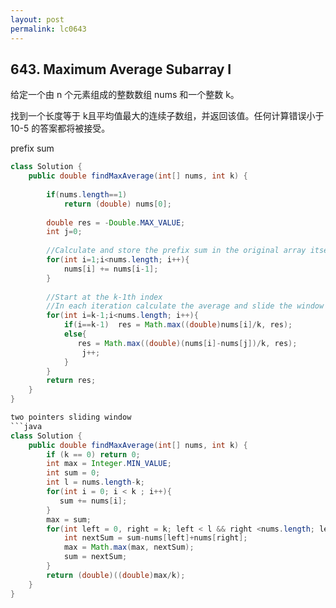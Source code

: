 ```yaml
---
layout: post
permalink: lc0643 
---
```


## 643. Maximum Average Subarray I

给定一个由 n 个元素组成的整数数组 nums 和一个整数 k。

找到一个长度等于 k ​​且平均值最大的连续子数组，并返回该值。任何计算错误小于 10-5 的答案都将被接受。

prefix sum

```java
class Solution {
    public double findMaxAverage(int[] nums, int k) {
        
        if(nums.length==1)
            return (double) nums[0];
        
        double res = -Double.MAX_VALUE;
		int j=0;
        
		//Calculate and store the prefix sum in the original array itself
        for(int i=1;i<nums.length; i++){
            nums[i] += nums[i-1];
        }
        
		//Start at the k-1th index
		//In each iteration calculate the average and slide the window right
        for(int i=k-1;i<nums.length; i++){
            if(i==k-1)  res = Math.max((double)nums[i]/k, res); 
            else{
               res = Math.max((double)(nums[i]-nums[j])/k, res);
                j++;
            }
        }
        return res;
    }
}

two pointers sliding window
```java
class Solution {
    public double findMaxAverage(int[] nums, int k) {
        if (k == 0) return 0;
        int max = Integer.MIN_VALUE;
        int sum = 0;
        int l = nums.length-k;
        for(int i = 0; i < k ; i++){
           sum += nums[i];
        }
        max = sum;
        for(int left = 0, right = k; left < l && right <nums.length; left++, right++){
            int nextSum = sum-nums[left]+nums[right];
            max = Math.max(max, nextSum);
            sum = nextSum;
        }
        return (double)((double)max/k);
    }
}
```